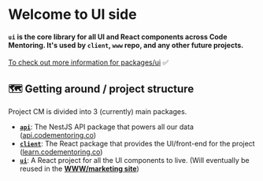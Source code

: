 <h1>Welcome to UI side</h1>

#### `ui` is the core library for all UI and React components across Code Mentoring. It's used by `client`, `www` repo, and any other future projects.

[To check out more information for packages/ui](https://github.com/code-mentoring/learn/wiki/UI) ✅
       
            
## 🗺 Getting around / project structure
Project CM is divided into 3 (currently) main packages.
- [**`api`**](packages/api/README.md): The NestJS API package that powers all our data ([api.codementoring.co](https://api.codementoring.co))
- [**`client`**](packages/client/README.md): The React package that provides the UI/front-end for the project ([learn.codementoring.co](https://learn.codementoring.co))
- [**`ui`**](packages/ui/README.md): A React project for all the UI components to live. (Will eventually be reused in the **[WWW/marketing site](https://github.com/code-mentoring/www)**)




